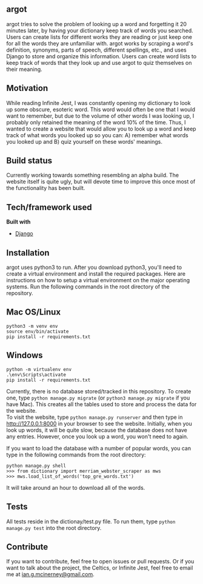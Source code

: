 ## argot
argot tries to solve the problem of looking up a word and forgetting it 20 minutes later, by having your dictionary keep track of words you searched. Users can create lists for different works they are reading or just keep one for all the words they are unfamiliar with. argot works by scraping a word's definition, synonyms, parts of speech, different spellings, etc., and uses Django to store and organize this information. Users can create word lists to keep track of words that they look up and use argot to quiz themselves on their meaning.

## Motivation
While reading Infinite Jest, I was constantly opening my dictionary to look up some obscure, esoteric word. This word would often be one that I would want to remember, but due to the volume of other words I was looking up, I probably only retained the meaning of the word 10% of the time. Thus, I wanted to create a website that would allow you to look up a word and keep track of what words you looked up so you can:
  A) remember what words you looked up and B) quiz yourself on these words' meanings.

## Build status
Currently working towards something resembling an alpha build. The website itself is quite ugly, but will devote time to improve this once most of the functionality has been built.

## Tech/framework used
<b>Built with</b>
- [Django](https://www.djangoproject.com/)

## Installation
argot uses python3 to run. After you download python3, you'll need to create a virtual environment and install the required packages.
Here are instructions on how to setup a virtual environment on the major operating systems. Run the following commands in the root directory of the repository.

Mac OS/Linux
--------------
```
python3 -m venv env
source env/bin/activate  
pip install -r requirements.txt  
```

Windows
--------------
```
python -m virtualenv env  
.\env\Scripts\activate  
pip install -r requirements.txt  
```

Currently, there is no database stored/tracked in this repository. To create one, type ```python manage.py migrate``` (or ```python3 manage.py migrate``` if you have Mac). This creates all the tables used to store and process the data for the website.  
To visit the website, type ```python manage.py runserver``` and then type in http://127.0.0.1:8000 in your browser to see the website. Initially, when you look up words, it will be quite slow, because the database does not have any entries. However, once you look up a word, you won't need to again.  

If you want to load the database with a number of popular words, you can type in the following commands from the root directory:  
```
python manage.py shell
>>> from dictionary import merriam_webster_scraper as mws
>>> mws.load_list_of_words('top_gre_words.txt')
```  

It will take around an hour to download all of the words. 


## Tests
All tests reside in the dictionay/test.py file. To run them, type ```python manage.py test``` into the root directory.

## Contribute
If you want to contribute, feel free to open issues or pull requests. Or if you want to talk about the project, the Celtics, or Infinite Jest, feel free to email me at ian.g.mcinerney@gmail.com.
